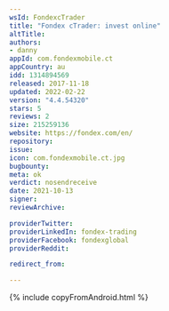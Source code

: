 ```yaml
---
wsId: FondexcTrader
title: "Fondex cTrader: invest online"
altTitle: 
authors:
- danny
appId: com.fondexmobile.ct
appCountry: au
idd: 1314894569
released: 2017-11-18
updated: 2022-02-22
version: "4.4.54320"
stars: 5
reviews: 2
size: 215259136
website: https://fondex.com/en/
repository: 
issue: 
icon: com.fondexmobile.ct.jpg
bugbounty: 
meta: ok
verdict: nosendreceive
date: 2021-10-13
signer: 
reviewArchive:

providerTwitter: 
providerLinkedIn: fondex-trading
providerFacebook: fondexglobal
providerReddit: 

redirect_from:

---
```


{% include copyFromAndroid.html %}

